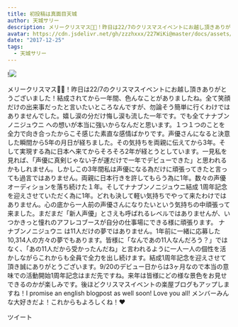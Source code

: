 ```yaml
---
title: 初投稿は真面目天城
author: 天城サリー
description: メリークリスマス🎁🎄！昨日は22/7のクリスマスイベントにお越し頂きありがとうございました！結成されてから一年間、色んなことがありましたね。全て笑顔だけの出来事だったと言いたいところなんですが、勿論そう...
avatar: https://cdn.jsdelivr.net/gh/zzzhxxx/227WiKi@master/docs/assets/photo/avatar/sally.jpg
date: "2017-12-25"
tags:
  - 天城サリー
---
```


!![](https://cdn.jsdelivr.net/gh/zzzhxxx/227WiKi-image@master/blog-image/sally-2017-12-25_1.jpg)


メリークリスマス🎁🎄！昨日は22/7のクリスマスイベントにお越し頂きありがとうございました！結成されてから一年間、色んなことがありましたね。全て笑顔だけの出来事だったと言いたいところなんですが、勿論そう簡単に行くわけではありませんでした。嬉し涙の分だけ悔し涙も流した一年です。でも全てナナブンノニジュウニ への想いが本当に強いからなんだと思います。１つ１つのことを全力で向き合ったからこそ感じた素直な感情ばかりです。声優さんになると決意した瞬間から5年の月日が経ちました。その気持ちを両親に伝えてから3年。そして実現する為に日本へ来てからそろそろ2年が経とうとしています。一見私を見れば、「声優に真剣じゃない子が運だけで一年でデビューできた」と思われるかもしれません。しかしこの3年間私は声優になる為だけに頑張ってきたと言っても過言ではありません。両親に日本行きを許してもらう為に1年。数々の声優オーディションを落ち続けた１年。そしてナナブンノニジュウニ結成 1周年記念を迎えさせていただく為に1年。どれも決して軽い気持ちでやって来たわけではありません。心の底から一人前の声優さんになりたいという気持ちの中頑張って来ました。まだまだ「新人声優」とさえも呼ばれるレベルではありませんが、いつかきっと憧れのアフレコブースが自分の仕事場にできる様に頑張ります。 ナナブンノニジュウニ は11人だけの夢ではありません。1年前に一緒に応募した10,314人の方々の夢でもあります。皆様に「なんであの11人なんだろう？」ではなく、「あの11人だから受かったんだね」と言われるように一人一人の個性を活かしながらこれからも全員で全力を出し続けます。結成1周年記念を迎えさせて頂き誠にありがとうございます。9/20のデビュー日からは3ヶ月なので本当の意味での活動開始1周年記念はまだ先ですね。来年は皆様にどの様な景色をお見せできるのかが楽しみです。後ほどクリスマスイベントの楽屋ブログもアップしますね！I promise an english blogpost as well soon! Love you all! メンバーみんな大好きだよ！これからもよろしくね！❤️


ツイート



